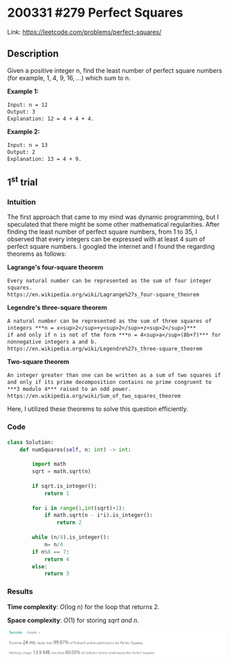 # 200331 #279 Perfect Squares
Link: https://leetcode.com/problems/perfect-squares/

## Description
Given a positive integer n, find the least number of perfect square numbers (for example, 1, 4, 9, 16, ...) which sum to n.

**Example 1:**

    Input: n = 12
    Output: 3 
    Explanation: 12 = 4 + 4 + 4.

**Example 2:**

    Input: n = 13
    Output: 2
    Explanation: 13 = 4 + 9.

## 1<sup>st</sup> trial

### Intuition
The first approach that came to my mind was dynamic programming, but I speculated that there might be some other mathematical regularities. After finding the least number of perfect square numbers, from 1 to 35, I observed that every integers can be expressed with at least 4 sum of perfect square numbers. I googled the internet and I found the regarding theorems as follows:

**Lagrange's four-square theorem**

    Every natural number can be represented as the sum of four integer squares.
    https://en.wikipedia.org/wiki/Lagrange%27s_four-square_theorem


**Legendre's three-square theorem**

    A natural number can be represented as the sum of three squares of integers ***n = x<sup>2</sup>+y<sup>2</sup>+z<sup>2</sup>}***
    if and only if n is not of the form ***n = 4<sup>a</sup>(8b+7)*** for nonnegative integers a and b.
    https://en.wikipedia.org/wiki/Legendre%27s_three-square_theorem

**Two-square theorem**

    An integer greater than one can be written as a sum of two squares if and only if its prime decomposition contains no prime congruent to ***3 modulo 4*** raised to an odd power.
    https://en.wikipedia.org/wiki/Sum_of_two_squares_theorem

Here, I utilized these theorems to solve this question efficiently.

### Code
```python
class Solution:
    def numSquares(self, n: int) -> int:
        
        import math
        sqrt = math.sqrt(n)
        
        if sqrt.is_integer():
            return 1
        
        for i in range(1,int(sqrt)+1):
            if math.sqrt(n - i*i).is_integer():
                return 2
        
        while (n/4).is_integer():
            n= n/4
        if n%8 == 7:
            return 4
        else:
            return 3
```

### Results
**Time complexity**: *O*(log n) for the loop that returns 2.

**Space complexity**: *O*(1) for storing *sqrt and n*.

![1st trial](https://github.com/minyookim/DailyCoding/blob/master/200331%20%23279%20Perfect%20Squares/1st%20trial.PNG)
